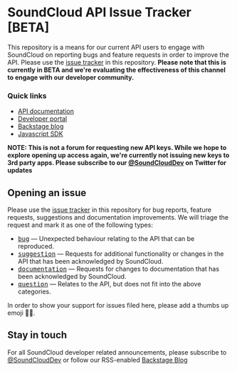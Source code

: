 
# SoundCloud API Issue Tracker [BETA]
This repository is a means for our current API users to engage with SoundCloud on reporting bugs and feature requests in order to improve the API. Please use the [issue tracker] in this repository. **Please note that this is currently in BETA and we're evaluating the effectiveness of this channel to engage with our developer community.**

### Quick links
* [API documentation] 
* [Developer portal]
* [Backstage blog]
* [Javascript SDK]

**NOTE: This is not a forum for requesting new API keys. While we hope to explore opening up access again, we're currently not issuing new keys to 3rd party apps. Please subscribe to our [@SoundCloudDev] on Twitter for updates**

## Opening an issue
Please use the [issue tracker] in this repository for bug reports, feature requests, suggestions and documentation improvements. We will triage the request and mark it as one of the following types:

- <kbd>[bug]</kbd> — Unexpected behaviour relating to the API that can be reproduced.
- <kbd>[suggestion]</kbd> — Requests for additional functionality or changes in the API that has been acknowledged by SoundCloud.
- <kbd>[documentation]</kbd> — Requests for changes to documentation that has been acknowledged by SoundCloud.
- <kbd>[question]</kbd> — Relates to the API, but does not fit into the above categories.

In order to show your support for issues filed here, please add a thumbs up emoji 👍🏽. 

## Stay in touch
For all SoundCloud developer related announcements, please subscribe to [@SoundCloudDev] or follow our RSS-enabled [Backstage Blog]

[@SoundCloudDev]: https://twitter.com/soundclouddev
[Backstage Blog]: https://developers.soundcloud.com/blog/
[API documentation]: https://developers.soundcloud.com/docs/api/reference
[Developer portal]: https://developers.soundcloud.com/
[issue tracker]: https://www.github.com/soundcloud/api/issues
[Javascript SDK]: https://github.com/soundcloud/soundcloud-javascript

[bug]: https://github.com/soundcloud/api/labels/bug
[suggestion]: https://github.com/soundcloud/api/labels/suggestion
[documentation]: https://github.com/soundcloud/api/labels/documentation
[question]: https://github.com/soundcloud/api/labels/question

[wontfix]:  https://github.com/soundcloud/api/labels/wontfix
[offtopic]:  https://github.com/soundcloud/api/labels/offtopic
[duplicate]:  https://github.com/soundcloud/api/labels/duplicate
[more info needed]: https://github.com/soundcloud/api/labels/more%20info%20needed
[inactive]:  https://github.com/soundcloud/api/labels/inactive